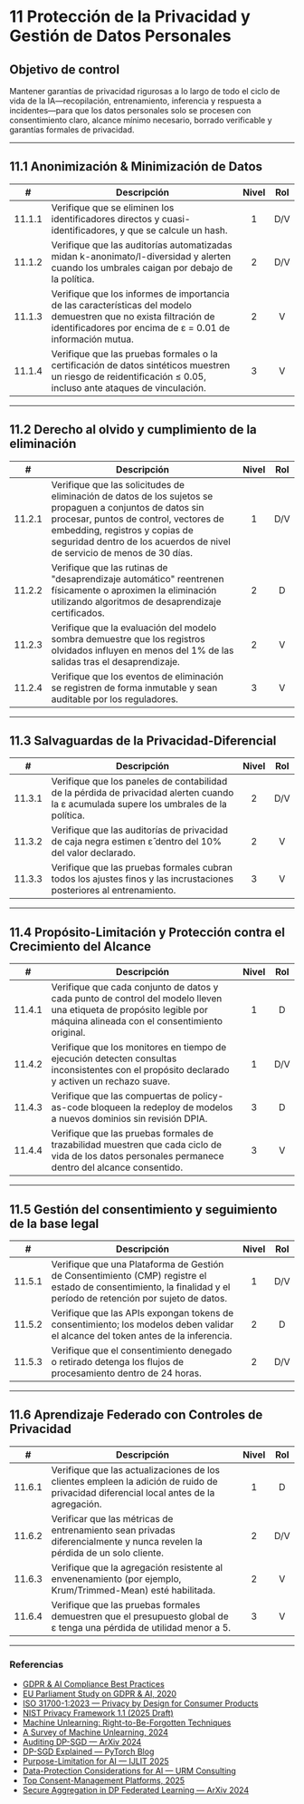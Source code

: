 # 11 Protección de la Privacidad y Gestión de Datos Personales

## Objetivo de control

Mantener garantías de privacidad rigurosas a lo largo de todo el ciclo de vida de la IA—recopilación, entrenamiento, inferencia y respuesta a incidentes—para que los datos personales solo se procesen con consentimiento claro, alcance mínimo necesario, borrado verificable y garantías formales de privacidad.

---

## 11.1 Anonimización & Minimización de Datos

|   #    | Descripción                                                                                                                                                                     | Nivel | Rol |
| :----: | ------------------------------------------------------------------------------------------------------------------------------------------------------------------------------- | :---: | :-: |
| 11.1.1 | Verifique que se eliminen los identificadores directos y cuasi-identificadores, y que se calcule un hash.                                                                       |   1   | D/V |
| 11.1.2 | Verifique que las auditorías automatizadas midan k-anonimato/l-diversidad y alerten cuando los umbrales caigan por debajo de la política.                                       |   2   | D/V |
| 11.1.3 | Verifique que los informes de importancia de las características del modelo demuestren que no exista filtración de identificadores por encima de ε = 0.01 de información mutua. |   2   |  V  |
| 11.1.4 | Verifique que las pruebas formales o la certificación de datos sintéticos muestren un riesgo de reidentificación ≤ 0.05, incluso ante ataques de vinculación.                   |   3   |  V  |

---

## 11.2 Derecho al olvido y cumplimiento de la eliminación

|   #    | Descripción                                                                                                                                                                                                                                                     | Nivel | Rol |
| :----: | --------------------------------------------------------------------------------------------------------------------------------------------------------------------------------------------------------------------------------------------------------------- | :---: | :-: |
| 11.2.1 | Verifique que las solicitudes de eliminación de datos de los sujetos se propaguen a conjuntos de datos sin procesar, puntos de control, vectores de embedding, registros y copias de seguridad dentro de los acuerdos de nivel de servicio de menos de 30 días. |   1   | D/V |
| 11.2.2 | Verifique que las rutinas de "desaprendizaje automático" reentrenen físicamente o aproximen la eliminación utilizando algoritmos de desaprendizaje certificados.                                                                                                |   2   |  D  |
| 11.2.3 | Verifique que la evaluación del modelo sombra demuestre que los registros olvidados influyen en menos del 1% de las salidas tras el desaprendizaje.                                                                                                             |   2   |  V  |
| 11.2.4 | Verifique que los eventos de eliminación se registren de forma inmutable y sean auditable por los reguladores.                                                                                                                                                  |   3   |  V  |

---

## 11.3 Salvaguardas de la Privacidad-Diferencial

|   #    | Descripción                                                                                                                             | Nivel | Rol |
| :----: | --------------------------------------------------------------------------------------------------------------------------------------- | :---: | :-: |
| 11.3.1 | Verifique que los paneles de contabilidad de la pérdida de privacidad alerten cuando la ε acumulada supere los umbrales de la política. |   2   | D/V |
| 11.3.2 | Verifique que las auditorías de privacidad de caja negra estimen ε̂ dentro del 10% del valor declarado.                                 |   2   |  V  |
| 11.3.3 | Verifique que las pruebas formales cubran todos los ajustes finos y las incrustaciones posteriores al entrenamiento.                    |   3   |  V  |

---

## 11.4 Propósito-Limitación y Protección contra el Crecimiento del Alcance

|   #    | Descripción                                                                                                                                                           | Nivel | Rol |
| :----: | --------------------------------------------------------------------------------------------------------------------------------------------------------------------- | :---: | :-: |
| 11.4.1 | Verifique que cada conjunto de datos y cada punto de control del modelo lleven una etiqueta de propósito legible por máquina alineada con el consentimiento original. |   1   |  D  |
| 11.4.2 | Verifique que los monitores en tiempo de ejecución detecten consultas inconsistentes con el propósito declarado y activen un rechazo suave.                           |   1   | D/V |
| 11.4.3 | Verifique que las compuertas de policy-as-code bloqueen la redeploy de modelos a nuevos dominios sin revisión DPIA.                                                   |   3   |  D  |
| 11.4.4 | Verifique que las pruebas formales de trazabilidad muestren que cada ciclo de vida de los datos personales permanece dentro del alcance consentido.                   |   3   |  V  |

---

## 11.5 Gestión del consentimiento y seguimiento de la base legal

|   #    | Descripción                                                                                                                                                       | Nivel | Rol |
| :----: | ----------------------------------------------------------------------------------------------------------------------------------------------------------------- | :---: | :-: |
| 11.5.1 | Verifique que una Plataforma de Gestión de Consentimiento (CMP) registre el estado de consentimiento, la finalidad y el período de retención por sujeto de datos. |   1   | D/V |
| 11.5.2 | Verifique que las APIs expongan tokens de consentimiento; los modelos deben validar el alcance del token antes de la inferencia.                                  |   2   |  D  |
| 11.5.3 | Verifique que el consentimiento denegado o retirado detenga los flujos de procesamiento dentro de 24 horas.                                                       |   2   | D/V |

---

## 11.6 Aprendizaje Federado con Controles de Privacidad

|   #    | Descripción                                                                                                                           | Nivel | Rol |
| :----: | ------------------------------------------------------------------------------------------------------------------------------------- | :---: | :-: |
| 11.6.1 | Verifique que las actualizaciones de los clientes empleen la adición de ruido de privacidad diferencial local antes de la agregación. |   1   |  D  |
| 11.6.2 | Verificar que las métricas de entrenamiento sean privadas diferencialmente y nunca revelen la pérdida de un solo cliente.             |   2   | D/V |
| 11.6.3 | Verifique que la agregación resistente al envenenamiento (por ejemplo, Krum/Trimmed-Mean) esté habilitada.                            |   2   |  V  |
| 11.6.4 | Verifique que las pruebas formales demuestren que el presupuesto global de ε tenga una pérdida de utilidad menor a 5.                 |   3   |  V  |

---

### Referencias

* [GDPR & AI Compliance Best Practices](https://www.exabeam.com/explainers/gdpr-compliance/the-intersection-of-gdpr-and-ai-and-6-compliance-best-practices/)
* [EU Parliament Study on GDPR & AI, 2020](https://www.europarl.europa.eu/RegData/etudes/STUD/2020/641530/EPRS_STU%282020%29641530_EN.pdf)
* [ISO 31700-1:2023 — Privacy by Design for Consumer Products](https://www.iso.org/standard/84977.html)
* [NIST Privacy Framework 1.1 (2025 Draft)](https://www.nist.gov/privacy-framework)
* [Machine Unlearning: Right-to-Be-Forgotten Techniques](https://www.kaggle.com/code/tamlhp/machine-unlearning-the-right-to-be-forgotten)
* [A Survey of Machine Unlearning, 2024](https://arxiv.org/html/2209.02299v6)
* [Auditing DP-SGD — ArXiv 2024](https://arxiv.org/html/2405.14106v4)
* [DP-SGD Explained — PyTorch Blog](https://medium.com/pytorch/differential-privacy-series-part-1-dp-sgd-algorithm-explained-12512c3959a3)
* [Purpose-Limitation for AI — IJLIT 2025](https://academic.oup.com/ijlit/article/doi/10.1093/ijlit/eaaf003/8121663)
* [Data-Protection Considerations for AI — URM Consulting](https://www.urmconsulting.com/blog/data-protection-considerations-for-artificial-intelligence-ai)
* [Top Consent-Management Platforms, 2025](https://www.enzuzo.com/blog/best-consent-management-platforms)
* [Secure Aggregation in DP Federated Learning — ArXiv 2024](https://arxiv.org/abs/2407.19286)

